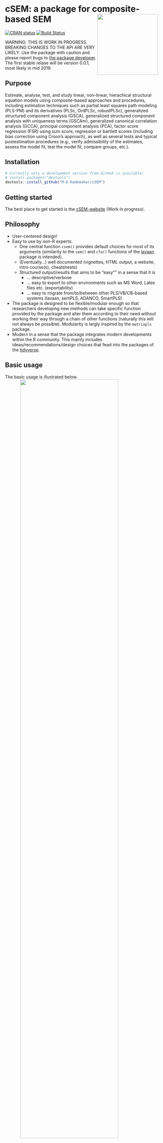 
<!-- README.md is generated from README.Rmd. Please edit that file -->

# cSEM: a package for composite-based SEM <img src='man/figures/cSEMsticker.svg' align="right" height="200" /></a>

[![CRAN
status](https://www.r-pkg.org/badges/version/cSEM)](https://cran.r-project.org/package=cSEM)
[![Build
Status](https://travis-ci.com/M-E-Rademaker/cSEM.svg?branch=master)](https://travis-ci.com/M-E-Rademaker/cSEM)

WARNING: THIS IS WORK IN PROGRESS. BREAKING CHANGES TO THE API ARE VERY
LIKELY. Use the package with caution and please report bugs to [the
package developer](mailto:manuel.rademaker@uni-wuerzburg.de). The first
stable relase will be version 0.0.1, most likely in mid 2019.

## Purpose

Estimate, analyse, test, and study linear, non-linear, hierachical
structural equation models using composite-based approaches and
procedures, including estimation techniques such as partial least
squares path modeling (PLS-PM) and its derivatives (PLSc, OrdPLSc,
robustPLSc), generalized structured component analysis (GSCA),
generalized structured component analysis with uniqueness terms (GSCAm),
generalized canonical correlation analysis (GCCA), principal component
analysis (PCA), factor score regression (FSR) using sum score,
regression or bartlett scores (including bias correction using Croon’s
approach), as well as several tests and typical postestimation
procedures (e.g., verify admissibility of the estimates, assess the
model fit, test the model fit, compare groups, etc.).

## Installation

``` r
# Currently only a development version from GitHub is available:
# install.packages("devtools")
devtools::install_github("M-E-Rademaker/cSEM")
```

## Getting started

The best place to get started is the
[cSEM-website](https://m-e-rademaker.github.io/cSEM/) (Work in
progress).

## Philosophy

  - User-centered design\!
  - Easy to use by non-R experts:
      - One central function `csem()` provides default choices for most
        of its arguments (similarity to the `sem()` and `cfa()`
        functions of the [lavaan](http://lavaan.ugent.be/) package is
        intended).
      - (Eventually…) well documented (vignettes, HTML output, a
        website, intro course(s), cheatsheets)
      - Structured output/results that aims to be “easy”" in a sense
        that it is
          - … descriptive/verbose
          - … easy to export to other environments such as MS Word,
            Latex files etc. (exportability)
          - … easy to migrate from/to/between other PLS/VB/CB-based
            systems (lavaan, semPLS, ADANCO, SmartPLS)
  - The package is designed to be flexible/modular enough so that
    researchers developing new methods can take specific function
    provided by the package and alter them according to their need
    without working their way through a chain of other functions
    (naturally this will not always be possible). Modularity is largly
    inspired by the `matrixpls` package.
  - Modern in a sense that the package integrates modern developments
    within the R community. This mainly includes
    ideas/recommendations/design choices that fead into the packages of
    the [tidyverse](https://github.com/tidyverse/tidyverse).

## Basic usage

The basic usage is illustrated below.
<img src="man/figures/api.png" width="80%" style="display: block; margin: auto;" />

Roughly speaking using `cSEM` is always the same 3 step procedure

1.  Pick a dataset and specify a model using [lavaan
    syntax](http://lavaan.ugent.be/tutorial/syntax1.html)
2.  Use `csem()`
3.  Apply one of the postestimation functions on the resulting object.

### Example

Models are defined using [lavaan
syntax](http://lavaan.ugent.be/tutorial/syntax1.html) with some slight
modifications. For illustration we use the build-in and well-known
`satisfaction` dataset.

``` r
require(cSEM)
data(satisfaction)
    
## Note: The operator "<~" tells cSEM that the construct to its left is modelled
##       as a composite.
##       The operator "=~" tells cSEM that the construct to its left is modelled
##       as a common factor.
##       The operator "~" tells cSEM which are the dependent (left-hand side) and
##       independent variables (right-hand side).
    
model <- "
# Structural model
EXPE ~ IMAG
QUAL ~ EXPE
VAL  ~ EXPE + QUAL
SAT  ~ IMAG + EXPE + QUAL + VAL 
LOY  ~ IMAG + SAT

# Composite model
IMAG <~ imag1 + imag2 + imag3
EXPE <~ expe1 + expe2 + expe3 
QUAL <~ qual1 + qual2 + qual3 + qual4 + qual5
VAL  <~ val1  + val2  + val3

# Reflective measurement model
SAT  =~ sat1  + sat2  + sat3  + sat4
LOY  =~ loy1  + loy2  + loy3  + loy4
"
```

Estimation is conducted by the `csem()` function.

``` r
# Estimate using defaults
res <- csem(.data = satisfaction, .model = model)

# This is equal to
csem(
   .data                        = satisfaction,
   .model                       = model,
   .approach_cor_robust         = "none",
   .approach_nl                 = "sequential",
   .approach_paths              = "OLS",
   .approach_weights            = "PLS-PM",
   .conv_criterion              = "diff_absolute",
   .disattenuate                = TRUE,
   .dominant_indicators         = NULL,
   .estimate_structural         = TRUE,
   .id                          = NULL,
   .iter_max                    = 100,
   .normality                   = FALSE,
   .PLS_approach_cf             = "dist_squared_euclid",
   .PLS_ignore_structural_model = FALSE,
   .PLS_modes                   = NULL,
   .PLS_weight_scheme_inner     = "path",
   .reliabilities               = NULL,
   .starting_values             = NULL,
   .tolerance                   = 1e-05,
   .resample_method             = "none", 
   .resample_method2            = "none",
   .R                           = 499,
   .R2                          = 199,
   .handle_inadmissibles        = "drop",
   .user_funs                   = NULL,
   .eval_plan                   = "sequential",
   .seed                        = NULL,
   .sign_change_option          = "none"
    )
```

The result is always an object of class `cSEMResults`. Technically, the
resulting object has an additional class attribute (namely
`cSEMResults_default`, `cSEMResults_multi` or `cSEMResults_2ndorder`),
however, users usually do not need to care about since postestimation
functions (will eventually) automatically work on all classes.

``` r
## Access elements using `$`. E.g.:
res$Estimates$Loading_estimates 
res$Information$Model
    
## Examine the structure:
listviewer::jsonedit(res, mode = "view") # requires the listviewer package.
    
## Get a summary
summarize(res) 
    
# Alter the model to obtain a linear model:
model <- "
    # Structural model
    EXPE ~ IMAG
    QUAL ~ EXPE
    VAL  ~ EXPE + QUAL
    SAT  ~ IMAG + EXPE + QUAL + VAL
    LOY  ~ IMAG + SAT
    
    # Composite models
    IMAG <~ imag1 + imag2 + imag3
    EXPE <~ expe1 + expe2 + expe3 
    QUAL <~ qual1 + qual2 + qual3 + qual4 + qual5
    VAL  <~ val1  + val2  + val3
     
    # Reflective measurement model
    SAT  =~ sat1  + sat2  + sat3  + sat4
    LOY  =~ loy1  + loy2  + loy3  + loy4
    "
    
res <- csem(.data = satisfaction, .model = model)
    
## Apply postestimation functions, e.g.
verify(res) 
    
## Test overall model fit
testOMF(res)
```

#### Inference

By default no inferential quantities are calculated since most
composite-based estimators have no closed-form expressions for standard
errors. `cSEM` mostly relies on the `bootstrap` and the `jackknife`
procedure to estimate standard errors, test statistics, and critical
quantiles.

`cSEM` offers two ways to compute resamples:

1.  Inference can be done by first setting `.resample_method` to
    `"jackkinfe"` or `"bootstrap"` and subsequently using `summarize()`
    or `infer()`.
2.  The same result is achieved by passing a `cSEMResults` object to
    `resamplecSEMResults()` and subsequently using `summarize()` or
    `infer()`.

<!-- end list -->

``` r
# Setting `.resample_method`
b1 <- csem(.data = satisfaction, .model = model, .resample_method = "bootstrap")
b2 <- resamplecSEMResults(res)
```

Several resample-based confidence intervals are implemented, see
`?infer()`:

``` r
summarize(b1)
infer(b1, .quantity = c("CI_standard_z", "CI_percentile")) # no print method yet
```

Both bootstrap and jackknife resampling support platform-independent
multiprocessing as well as setting random seeds via the [future
framework](https://github.com/HenrikBengtsson/future). For
multiprocessing simply set `.eval_plan = "multiprocess"` in which case
the maximum number of available cores is used if not on Windows. On
Windows as many separate R instances are opened in the backround as
there are cores available instead. Note that this naturally has some
overhead so for a small number of resamples multiprocessing will not
always be faster compared to sequential (single core) processing (the
default). Seeds are set via the `.seed` argument.

``` r
b <- csem(
  .data            = satisfaction,
  .model           = model, 
  .resample_method = "bootstrap",
  .R               = 999,
  .seed            = 98234,
  .eval_plan       = "multiprocess")
```

## Postestimation functions

Currently we have four major postestimation verbs.

  - `summarize()` : usually all that is need.
  - `verify()` : verify if the estimation produced admissible results
  - `assess()` : asses the model using common fit and assessment
    measures
  - `predict()` : (not yet implemented)

Tests are performed by using the test family of functions. Currently
three tests are implemented.

  - `testOMF()` : performs a test for overall model fit
  - `testMICOM()` : performs a test for composite measurement invariance
  - `testMGD` : performs a test to assess multi-group differences

All functions require a `cSEMResults` object.
